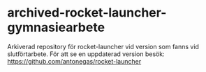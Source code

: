 # archived-rocket-launcher-gymnasiearbete
Arkiverad repository för rocket-launcher vid version som fanns vid slutförtarbete. För att se en uppdaterad version besök: https://github.com/antonegas/rocket-launcher
